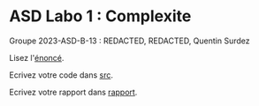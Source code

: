 # ASD Labo 1 : Complexite

Groupe 2023-ASD-B-13 : REDACTED, REDACTED, Quentin Surdez

Lisez l'[énoncé](enonce). 

Ecrivez votre code dans [src](src).

Ecrivez votre rapport dans [rapport](rapport).
